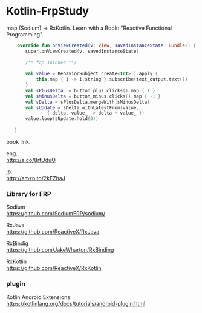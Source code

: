# Kotlin-FrpStudy
 map (Sodium) -> RxKotlin. Learn with a Book: "Reactive Functional Programming". 
 
 
 ```Kotlin
     override fun onViewCreated(v: View, savedInstanceState: Bundle?) {
        super.onViewCreated(v, savedInstanceState)
        
        /** frp spinner **/
        
        val value = BehaviorSubject.create<Int>().apply {
            this.map { i -> i.string }.subscribe(text_output.text())
        }
        val sPlusDelta  = button_plus.clicks().map { 1 }
        val sMinusDelta = button_minus.clicks().map { -1 }
        val sDelta = sPlusDelta.mergeWith(sMinusDelta)
        val sUpdate = sDelta.withLatestFrom(value,
                { delta, value_ -> delta + value_ })
        value.loop(sUpdate.hold(0))
        
    }
 ```

book link.  

eng.  
http://a.co/8rtUduO

jp.  
http://amzn.to/2kFZhaJ


### Library for FRP

Sodium  
https://github.com/SodiumFRP/sodium/

RxJava  
https://github.com/ReactiveX/RxJava

RxBindig  
https://github.com/JakeWharton/RxBinding

RxKotlin  
https://github.com/ReactiveX/RxKotlin

### plugin
Kotlin Android Extensions  
https://kotlinlang.org/docs/tutorials/android-plugin.html
